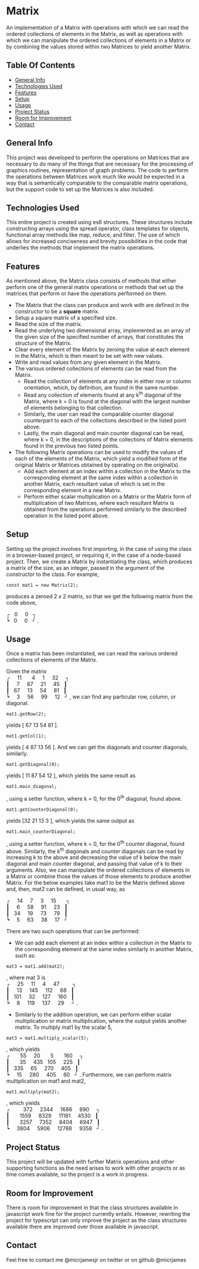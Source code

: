 # Matrix
An implementation of a Matrix with operations with which we can read the ordered collections of elements in the Matrix, as well as operations with which we can manipulate the ordered collections of elements in a Matrix or by combining the values stored within two Matrices to yield another Matrix.

## Table Of Contents
* [General Info](#general-info)
* [Technologies Used](#technologies-used)
* [Features](#features)
* [Setup](#setup)
* [Usage](#usage)
* [Project Status](#project-status)
* [Room for Improvement](#room-for-improvement)
* [Contact](#contact)

## General Info
This project was developed to perform the operations on Matrices that are necessary to do many of the things that are necessary for the processing of graphics routines, representation of graph problems. The code to perform the operations between Matrices work much like would be expected in a way that is semantically comparable to the comparable matrix operations, but the support code to set up the Matrices is also included.

## Technologies Used
This entire project is created using es6 structures. These structures include constructing arrays using the spread operator, class templates for objects, functional array methods like map, reduce, and filter. The use of which allows for increased conciseness and brevity possibilities in the code that underlies the methods that implement the matrix operations.

## Features
As mentioned above, the Matrix class consists of methods that either perform one of the general matrix operations or methods that set up the matrices that perform or have the operations performed on them. 
* The Matrix that the class can produce and work with are defined in the constructor to be a **square** matrix.
* Setup a square matrix of a specified size.
* Read the size of the matrix.
* Read the underlying two dimensional array, implemented as an array of the given size of the specified number of arrays, that constitutes the structure of the Matrix.
* Clear every element of the Matrix by zeroing the value at each element in the Matrix, which is then meant to be set with new values.
* Write and read values from any given element in the Matrix.
* The various ordered collections of elements can be read from the Matrix.
   * Read the collection of elements at any index in either row or column orientation, which, by definition, are found in the same number.
   * Read any collection of elements found at any k<sup>th</sup> diagonal of the Matrix, where k = 0 is found at the diagonal with the largest number of elements belonging to that collection.
   * Similarly, the user can read the comparable counter diagonal counterpart to each of the collections described in the listed point above.
   * Lastly, the main diagonal and main counter diagonal can be read, where k = 0, in the descriptions of the collections of Matrix elements found in the previous two listed points.
* The following Matrix operations can be used to modify the values of each of the elements of the Matrix, which yield a modified form of the original Matrix or Matrices obtained by operating on the original(s).
   * Add each element at an index within a collection in the Matrix to the corresponding element at the same index within a collection in another Matrix, each resultant value of which is set in the corresponding element in a new Matrix.
   * Perform either scalar multiplication on a Matrix or the Matrix form of multiplication of two Matrices, where each resultant Matrix is obtained from the operations performed similarly to the described operation in the listed point above.

## Setup
Setting up the project involves first importing, in the case of using the class in a browser-based project, or requiring it, in the case of a node-based project. Then, we create a Matrix by instantiating the class, which produces a matrix of the size, as an integer, passed in the argument of the constructor to the class. For example,
```
const mat1 = new Matrix(2);
```
produces a zeroed 2 x 2 matrix, so that we get the following matrix from the code above,

&#9484; &nbsp; 0 &nbsp; &nbsp; 0 &nbsp; &#9488; <br>
&#9493; &nbsp; 0 &nbsp; &nbsp; 0 &nbsp; &#9496; .

## Usage
Once a matrix has been instantiated, we can read the various ordered collections of elements of the Matrix.

Given the matrix <br>
&#9484; &nbsp; &nbsp; 11 &nbsp; &nbsp; &nbsp; 4 &nbsp; &nbsp; 1 &nbsp; &nbsp; 32 &nbsp; &nbsp; &#9488; <br>
&#9475; &nbsp; &nbsp; 7 &nbsp; &nbsp; 87 &nbsp; &nbsp; 21 &nbsp; &nbsp; 45 &nbsp; &#9475; <br>
&#9475; &nbsp; 67 &nbsp; &nbsp; 13 &nbsp; &nbsp; 54 &nbsp; &nbsp; 81 &nbsp; &#9475; <br>
&#9493; &nbsp; &nbsp; 3 &nbsp; &nbsp; 56 &nbsp; &nbsp; 99 &nbsp; &nbsp; 12 &nbsp; &#9496; ,
we can find any particular row, column, or diagonal.

```
mat1.getRow(2);
```
yields [ 67 13 54 81 ].
```
mat1.getCol(1);
```
yields [ 4 87 13 56 ]. And we can get the diagonals and counter diagonals, similarly.
```
mat1.getDiagonal(0);
```
yields [ 11 87 54 12 ], which yields the same result as
```
mat1.main_diagonal;
```
, using a setter function, where k = 0, for the 0<sup>th</sup> diagonal, found above.
```
mat1.getCounterDiagonal(0);
```
yields [32 21 13 3 ], which yields the same output as
```
mat1.main_counterDiagonal;
```
, using a setter function, where k = 0, for the 0<sup>th</sup> counter diagonal, found above. Similarly, the k<sup>th</sup> diagonals and counter diagonals can be read by increasing k to the above and decreasing the value of k below the main diagonal and main counter diagonal, and passing that value of k to their arguments.
Also, we can manipulate the ordered collections of elements in a Matrix or combine those the values of those elements to produce another Matrix.
For the below examples take mat1 to be the Matrix defined above and, then, mat2 can be defined, in usual way, as

&#9484; &nbsp; &nbsp; 14 &nbsp; &nbsp; 7 &nbsp; &nbsp; 3 &nbsp; &nbsp; 15 &nbsp; &nbsp; &nbsp; &#9488; <br>
&#9475; &nbsp; &nbsp; 6 &nbsp; &nbsp; 58 &nbsp; &nbsp; 91 &nbsp; &nbsp; 23 &nbsp; &#9475; <br>
&#9475; &nbsp; 34 &nbsp; &nbsp; 19 &nbsp; &nbsp; 73 &nbsp; &nbsp; 79 &nbsp; &#9475; <br>
&#9493; &nbsp; &nbsp; 5 &nbsp; &nbsp; 63 &nbsp; &nbsp; 38 &nbsp; &nbsp; 17 &nbsp; &#9496;

There are two such operations that can be performed:
* We can add each element at an index within a collection in the Matrix to the corresponding element at the same index similarly in another Matrix, such as:
```
mat3 = mat1.add(mat2);
```
, where mat 3 is <br>
&#9484; &nbsp; &nbsp; 25 &nbsp; &nbsp; 11 &nbsp; &nbsp; 4 &nbsp; &nbsp; 47 &nbsp; &nbsp; &nbsp; &nbsp; &#9488; <br>
&#9475; &nbsp; &nbsp; 13 &nbsp; &nbsp; 145 &nbsp; &nbsp; 112 &nbsp; &nbsp; 68 &nbsp; &#9475; <br>
&#9475; &nbsp; 101 &nbsp; &nbsp; 32 &nbsp; &nbsp; 127 &nbsp; &nbsp; 160 &nbsp; &#9475; <br>
&#9493; &nbsp; &nbsp; 8 &nbsp; &nbsp; 119 &nbsp; &nbsp; 137 &nbsp; &nbsp; 29 &nbsp; &nbsp; &#9496; .
* Similarly to the addition operation, we can perform either scalar multiplication or matrix multiplication, where the output yields another matrix. To multiply mat1 by the scalar 5,
```
mat3 = mat1.multiply_scalar(5);
```
, which yields <br>
&#9484; &nbsp; &nbsp; &nbsp; 55 &nbsp; &nbsp; 20 &nbsp; &nbsp; &nbsp; 5 &nbsp; &nbsp; &nbsp; 160 &nbsp; &nbsp; &#9488; <br>
&#9475; &nbsp; &nbsp; &nbsp; 35 &nbsp; &nbsp; 435 &nbsp; 105 &nbsp; &nbsp; 225 &nbsp; &#9475; <br>
&#9475; &nbsp; 335 &nbsp; &nbsp; 65 &nbsp; &nbsp; 270 &nbsp; &nbsp; 405 &nbsp; &#9475; <br>
&#9493; &nbsp; &nbsp; 15 &nbsp; &nbsp; 280 &nbsp; &nbsp; 405 &nbsp; &nbsp; 60 &nbsp; &#9496; .
Furthermore, we can perform matrix multiplication on mat1 and mat2,
```
mat1.multiply(mat2);
```
, which yields <br>
&#9484; &nbsp; &nbsp; &nbsp; &nbsp; 372 &nbsp; &nbsp; 2344 &nbsp; &nbsp; 1686 &nbsp; &nbsp; 890 &nbsp; &nbsp; &#9488; <br>
&#9475; &nbsp; &nbsp; &nbsp; 1559 &nbsp; &nbsp; 8329 &nbsp; &nbsp; 11181 &nbsp; &nbsp; 4530 &nbsp; &#9475; <br>
&#9475; &nbsp; &nbsp; &nbsp; 3257 &nbsp; &nbsp; 7352 &nbsp; &nbsp; 8404 &nbsp; &nbsp; 6947 &nbsp; &#9475; <br>
&#9493; &nbsp; &nbsp; 3804 &nbsp; &nbsp; 5906 &nbsp; &nbsp; 12788 &nbsp; &nbsp; 9358 &nbsp; &#9496; .

## Project Status
This project will be updated with further Matrix operations and other supporting functions as the need arises to work with other projects or as time comes available, so the project is a work in progress.

## Room for Improvement
There is room for improvement in that the class structures available in javascript work fine for the project currently entails. However, rewriting the project for typescript can only improve the project as the class structures available there are improved over those available in javascript.

## Contact
Feel free to contact me @micrjamesjr on twitter or on github @micrjames
